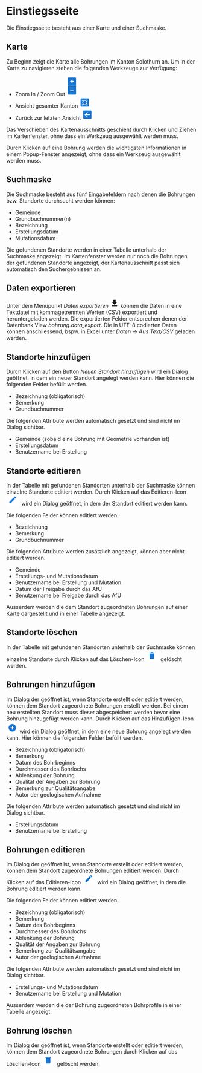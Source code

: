 # Einstiegsseite

Die Einstiegsseite besteht aus einer Karte und einer Suchmaske.

## Karte

Zu Beginn zeigt die Karte alle Bohrungen im Kanton Solothurn an. Um in der Karte zu navigieren stehen die folgenden Werkzeuge zur Verfügung:

- Zoom In / Zoom Out ![Zoom In / Zoom Out Icon](../images/zoom-icon.png)
- Ansicht gesamter Kanton ![Ansicht gesamter Kanton Icon](../images/all-out-icon.png)
- Zurück zur letzten Ansicht ![Zurück zur letzten Ansicht Icon](../images/back-icon.png)

Das Verschieben des Kartenausschnitts geschieht durch Klicken und Ziehen im Kartenfenster, ohne dass ein Werkzeug ausgewählt werden muss.

Durch Klicken auf eine Bohrung werden die wichtigsten Informationen in einem Popup-Fenster angezeigt, ohne dass ein Werkzeug ausgewählt werden muss.

## Suchmaske

Die Suchmaske besteht aus fünf Eingabefeldern nach denen die Bohrungen bzw. Standorte durchsucht werden können:

- Gemeinde
- Grundbuchnummer(n)
- Bezeichnung
- Erstellungsdatum
- Mutationsdatum

Die gefundenen Standorte werden in einer Tabelle unterhalb der Suchmaske angezeigt. Im Kartenfenster werden nur noch die Bohrungen der gefundenen Standorte angezeigt, der Kartenausschnitt passt sich automatisch den Suchergebnissen an.

## Daten exportieren

Unter dem Menüpunkt _Daten exportieren_ ![Daten exportieren](../images/file-download-icon.png) können die Daten in eine Textdatei mit kommagetrennten Werten (CSV) exportiert und heruntergeladen werden. Die exportierten Felder entsprechen denen der Datenbank View _bohrung.data_export_. Die in UTF-8 codierten Daten können anschliessend, bspw. in Excel unter _Daten_ -> _Aus Text/CSV_ geladen werden.

## Standorte hinzufügen

Durch Klicken auf den Button _Neuen Standort hinzufügen_ wird ein Dialog geöffnet, in dem ein neuer Standort angelegt werden kann. Hier können die folgenden Felder befüllt werden.

- Bezeichnung (obligatorisch)
- Bemerkung
- Grundbuchnummer

Die folgenden Attribute werden automatisch gesetzt und sind nicht im Dialog sichtbar.

- Gemeinde (sobald eine Bohrung mit Geometrie vorhanden ist)
- Erstellungsdatum
- Benutzername bei Erstellung

## Standorte editieren

In der Tabelle mit gefundenen Standorten unterhalb der Suchmaske können einzelne Standorte editiert werden. Durch Klicken auf das Editieren-Icon ![Editieren-Icon](../images/edit-icon.png) wird ein Dialog geöffnet, in dem der Standort editiert werden kann.

Die folgenden Felder können editiert werden.

- Bezeichnung
- Bemerkung
- Grundbuchnummer

Die folgenden Attribute werden zusätzlich angezeigt, können aber nicht editiert werden.

- Gemeinde
- Erstellungs- und Mutationsdatum
- Benutzername bei Erstellung und Mutation
- Datum der Freigabe durch das AfU
- Benutzername bei Freigabe durch das AfU

Ausserdem werden die dem Standort zugeordneten Bohrungen auf einer Karte dargestellt und in einer Tabelle angezeigt.

## Standorte löschen

In der Tabelle mit gefundenen Standorten unterhalb der Suchmaske können einzelne Standorte durch Klicken auf das Löschen-Icon ![Löschen-Icon](../images/delete-icon.png) gelöscht werden.

## Bohrungen hinzufügen

Im Dialog der geöffnet ist, wenn Standorte erstellt oder editiert werden, können dem Standort zugeordnete Bohrungen erstellt werden. Bei einem neu erstellten Standort muss dieser abgespeichert werden bevor eine Bohrung hinzugefügt werden kann.
Durch Klicken auf das Hinzufügen-Icon ![Hinzufügen-Icon](../images/add-icon.png) wird ein Dialog geöffnet, in dem eine neue Bohrung angelegt werden kann. Hier können die folgenden Felder befüllt werden.

- Bezeichnung (obligatorisch)
- Bemerkung
- Datum des Bohrbeginns
- Durchmesser des Bohrlochs
- Ablenkung der Bohrung
- Qualität der Angaben zur Bohrung
- Bemerkung zur Qualitätsangabe
- Autor der geologischen Aufnahme

Die folgenden Attribute werden automatisch gesetzt und sind nicht im Dialog sichtbar.

- Erstellungsdatum
- Benutzername bei Erstellung

## Bohrungen editieren

Im Dialog der geöffnet ist, wenn Standorte erstellt oder editiert werden, können dem Standort zugeordnete Bohrungen editiert werden.
Durch Klicken auf das Editieren-Icon ![Editieren-Icon](../images/edit-icon.png) wird ein Dialog geöffnet, in dem die Bohrung editiert werden kann.

Die folgenden Felder können editiert werden.

- Bezeichnung (obligatorisch)
- Bemerkung
- Datum des Bohrbeginns
- Durchmesser des Bohrlochs
- Ablenkung der Bohrung
- Qualität der Angaben zur Bohrung
- Bemerkung zur Qualitätsangabe
- Autor der geologischen Aufnahme

Die folgenden Attribute werden automatisch gesetzt und sind nicht im Dialog sichtbar.

- Erstellungs- und Mutationsdatum
- Benutzername bei Erstellung und Mutation

Ausserdem werden die der Bohrung zugeordneten Bohrprofile in einer Tabelle angezeigt.

## Bohrung löschen

Im Dialog der geöffnet ist, wenn Standorte erstellt oder editiert werden, können dem Standort zugeordnete Bohrungen durch Klicken auf das Löschen-Icon ![Löschen-Icon](../images/delete-icon.png) gelöscht werden.
